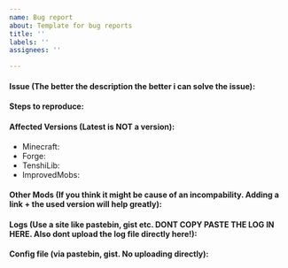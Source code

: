 ```yaml
---
name: Bug report
about: Template for bug reports
title: ''
labels: ''
assignees: ''

---
```


#### Issue (The better the description the better i can solve the issue):



#### Steps to reproduce:



#### Affected Versions (Latest is NOT a version):

- Minecraft:
- Forge:
- TenshiLib:
- ImprovedMobs:

#### Other Mods (If you think it might be cause of an incompability. Adding a link + the used version will help greatly):



#### Logs (Use a site like pastebin, gist etc. DONT COPY PASTE THE LOG IN HERE. Also dont upload the log file directly here!):



#### Config file (via pastebin, gist. No uploading directly):

